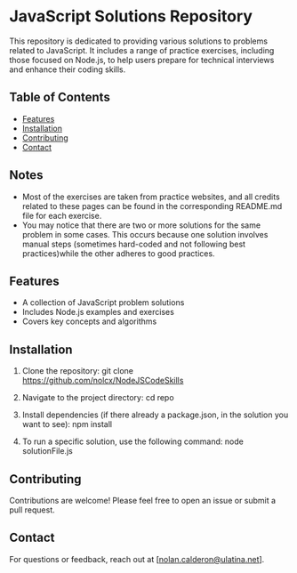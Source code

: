 # JavaScript Solutions Repository

This repository is dedicated to providing various solutions to problems related to JavaScript. It includes a range of practice exercises, including those focused on Node.js, to help users prepare for technical interviews and enhance their coding skills.

## Table of Contents

- [Features](#features)
- [Installation](#installation)
- [Contributing](#contributing)
- [Contact](#contact)

## Notes

- Most of the exercises are taken from practice websites, and all credits related to these pages can be found in the corresponding README.md file for each exercise.
- You may notice that there are two or more solutions for the same problem in some cases. This occurs because one solution involves manual steps (sometimes hard-coded and not following best practices)while the other adheres to good practices.

## Features

- A collection of JavaScript problem solutions
- Includes Node.js examples and exercises
- Covers key concepts and algorithms

## Installation

1. Clone the repository:
   git clone https://github.com/nolcx/NodeJSCodeSkills

2. Navigate to the project directory:
   cd repo

3. Install dependencies (if there already a package.json, in the solution you want to see):
   npm install

4. To run a specific solution, use the following command:
   node solutionFile.js

## Contributing

Contributions are welcome! Please feel free to open an issue or submit a pull request.

## Contact

For questions or feedback, reach out at [nolan.calderon@ulatina.net].

